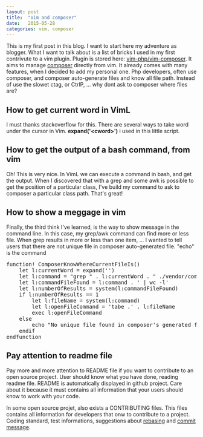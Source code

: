 ```yaml
---
layout: post
title:  "Vim and composer"
date:   2015-05-28
categories: vim, composer
---
```


<p>This is my first post in this blog. I want to start here my adventure as blogger. What I want to talk about is a list of bricks I used in my first contrivute to a vim plugin. Plugin is stored here: <a href="https://github.com/vim-php/vim-composer">vim-php/vim-composer</a>. It aims to manage <a href="https://getcomposer.org">composer</a> directly from vim. It already comes with many features, when I decided to add my personal one. Php developers, often use composer, and composer auto-generate files and know all file path. Instead of use the slowet ctag, or CtrlP, ... why dont ask to composer where files are?</p>

<h2>How to get current word in VimL</h2>
<p>I must thanks stackoverflow for this. There are several ways to take word under the cursor in Vim. <strong>expand('&lt;cword&gt;')</strong> i used in this little script.</p>

<h2>How to get the output of a bash command, from vim</h2>
<p>Oh! This is very nice. In VimL we can execute a command in bash, and get the output. When I discovered that with a grep and some awk is possible to get the position of a particular class, I've build my command to ask to composer a particular class path. That's great!</p>

<h2>How to show a meggage in vim</h2>
<p>Finally, the third think I've learned, is the way to show message in the command line. In this case, my grep/awk command can find more or less file. When grep results in more or less than one item, ... I wanted to tell users that there are not unique file in composer auto-generated file. "echo" is the command</p>

<pre>
function! ComposerKnowWhereCurrentFileIs()
    let l:currentWord = expand('<cword>')
    let l:command = "grep " . l:currentWord . " ./vendor/composer -R | awk '{print $6}' | awk -F\\' '{print $2}'"
    let l:commandFileFound = l:command . ' | wc -l'
    let l:numberOfResults = system(l:commandFileFound)
    if l:numberOfResults == 1
        let l:fileName = system(l:command)
        let l:openFileCommand = 'tabe .' . l:fileName
        exec l:openFileCommand
    else
        echo "No unique file found in composer's generated files"
    endif
endfunction
</pre>

<h2>Pay attention to readme file</h2>
<p>Pay more and more attention to README file if you want to contribute to an open source project. User should know what you have done, reading readme file. README is automatically displayed in github project. Care about it because it must contains all information that your users should know to work with your code.</p>
<p>In some open source projet, also exists a CONTRIBUTING files. This files contains all information for developers that onw to contribute to a project. Coding standard, test informations, suggestions about <a href="http://git-scm.com/book/en/v2/Git-Branching-Rebasing">rebasing</a> and <a href="http://tbaggery.com/2008/04/19/a-note-about-git-commit-messages.html">commit message</a>.</p>
